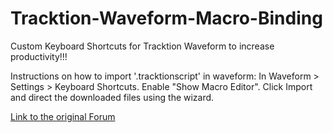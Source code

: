 # Tracktion-Waveform-Macro-Binding
Custom Keyboard Shortcuts for Tracktion Waveform to increase productivity!!!

Instructions on how to import '.tracktionscript' in waveform:
  In Waveform > Settings > Keyboard Shortcuts. Enable "Show Macro Editor".
  Click Import and direct the downloaded files using the wizard.

[Link to the original Forum](https://www.kvraudio.com/forum/viewtopic.php?t=500416)
